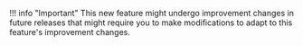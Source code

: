 <!-- prettier-ignore -->
!!! info "Important"
    This new feature might undergo improvement changes in future releases that might require you to make modifications to adapt to this feature's improvement changes.
